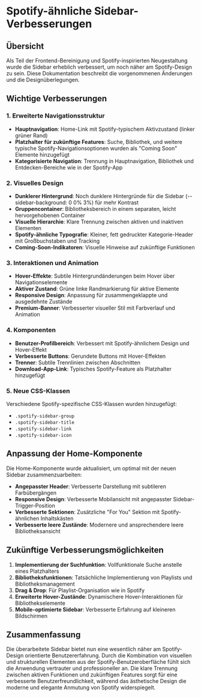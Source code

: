 # Spotify-ähnliche Sidebar-Verbesserungen

## Übersicht

Als Teil der Frontend-Bereinigung und Spotify-inspirierten Neugestaltung wurde die Sidebar erheblich verbessert, um noch näher am Spotify-Design zu sein. Diese Dokumentation beschreibt die vorgenommenen Änderungen und die Designüberlegungen.

## Wichtige Verbesserungen

### 1. Erweiterte Navigationsstruktur
- **Hauptnavigation**: Home-Link mit Spotify-typischem Aktivzustand (linker grüner Rand)
- **Platzhalter für zukünftige Features**: Suche, Bibliothek, und weitere typische Spotify-Navigationsoptionen wurden als "Coming Soon" Elemente hinzugefügt
- **Kategorisierte Navigation**: Trennung in Hauptnavigation, Bibliothek und Entdecken-Bereiche wie in der Spotify-App

### 2. Visuelles Design
- **Dunklerer Hintergrund**: Noch dunklere Hintergründe für die Sidebar (--sidebar-background: 0 0% 3%) für mehr Kontrast
- **Gruppencontainer**: Bibliotheksbereich in einem separaten, leicht hervorgehobenen Container
- **Visuelle Hierarchie**: Klare Trennung zwischen aktiven und inaktiven Elementen
- **Spotify-ähnliche Typografie**: Kleiner, fett gedruckter Kategorie-Header mit Großbuchstaben und Tracking
- **Coming-Soon-Indikatoren**: Visuelle Hinweise auf zukünftige Funktionen

### 3. Interaktionen und Animation
- **Hover-Effekte**: Subtile Hintergrundänderungen beim Hover über Navigationselemente
- **Aktiver Zustand**: Grüne linke Randmarkierung für aktive Elemente
- **Responsive Design**: Anpassung für zusammengeklappte und ausgedehnte Zustände
- **Premium-Banner**: Verbesserter visueller Stil mit Farbverlauf und Animation

### 4. Komponenten
- **Benutzer-Profilbereich**: Verbessert mit Spotify-ähnlichem Design und Hover-Effekt
- **Verbesserte Buttons**: Gerundete Buttons mit Hover-Effekten
- **Trenner**: Subtile Trennlinien zwischen Abschnitten
- **Download-App-Link**: Typisches Spotify-Feature als Platzhalter hinzugefügt

### 5. Neue CSS-Klassen
Verschiedene Spotify-spezifische CSS-Klassen wurden hinzugefügt:
- `.spotify-sidebar-group`
- `.spotify-sidebar-title`
- `.spotify-sidebar-link`
- `.spotify-sidebar-icon`

## Anpassung der Home-Komponente
Die Home-Komponente wurde aktualisiert, um optimal mit der neuen Sidebar zusammenzuarbeiten:
- **Angepasster Header**: Verbesserte Darstellung mit subtileren Farbübergängen
- **Responsive Design**: Verbesserte Mobilansicht mit angepasster Sidebar-Trigger-Position
- **Verbesserte Sektionen**: Zusätzliche "For You" Sektion mit Spotify-ähnlichen Inhaltskästen
- **Verbesserte leere Zustände**: Modernere und ansprechendere leere Bibliotheksansicht

## Zukünftige Verbesserungsmöglichkeiten
1. **Implementierung der Suchfunktion**: Vollfunktionale Suche anstelle eines Platzhalters
2. **Bibliotheksfunktionen**: Tatsächliche Implementierung von Playlists und Bibliotheksmanagement
3. **Drag & Drop**: Für Playlist-Organisation wie in Spotify
4. **Erweiterte Hover-Zustände**: Dynamischere Hover-Interaktionen für Bibliothekselemente
5. **Mobile-optimierte Sidebar**: Verbesserte Erfahrung auf kleineren Bildschirmen

## Zusammenfassung
Die überarbeitete Sidebar bietet nun eine wesentlich näher am Spotify-Design orientierte Benutzererfahrung. Durch die Kombination von visuellen und strukturellen Elementen aus der Spotify-Benutzeroberfläche fühlt sich die Anwendung vertrauter und professioneller an. Die klare Trennung zwischen aktiven Funktionen und zukünftigen Features sorgt für eine verbesserte Benutzerfreundlichkeit, während das ästhetische Design die moderne und elegante Anmutung von Spotify widerspiegelt.
